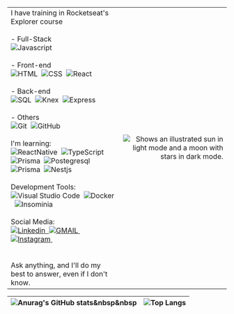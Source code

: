 <table>
  <tr>
    <td align="left">
      I have training in Rocketseat's Explorer course
      </br></br>
      - Full-Stack
      </br>
        <img alt="Javascript" src="https://img.shields.io/badge/-JavaScript-05122A?style=flat&logo=javascript"/>&nbsp
      </br></br>
      - Front-end
      </br>
        <img alt="HTML" src="https://img.shields.io/badge/-HTML-05122A?style=flat&logo=HTML5"/>&nbsp
        <img alt="CSS" src="https://img.shields.io/badge/-CSS-05122A?style=flat&logo=CSS3&logoColor=1572B6"/>&nbsp
        <img alt="React" src="https://img.shields.io/badge/-React-05122A?style=flat&logo=react"/>&nbsp
      </br></br>
      - Back-end
      </br>
        <img alt="SQL" src="https://img.shields.io/badge/-SQLite-05122A?style=flat&logo=sqlite"/>&nbsp
        <img alt="Knex" src="https://img.shields.io/badge/-Knex-05122A?style=flat&logo=knex"/>&nbsp
        <img alt="Express" src="https://img.shields.io/badge/-Express-05122A?style=flat&logo=express"/>&nbsp
      </br></br>
      - Others
      </br>
        <img alt="Git" src="https://img.shields.io/badge/-Git-05122A?style=flat&logo=git"/>&nbsp
        <img alt="GitHub" src="https://img.shields.io/badge/-GitHub-05122A?style=flat&logo=github"/>&nbsp
      </br></br>
      I'm learning:
      </br>
        <img alt="ReactNative" src="https://img.shields.io/badge/-React_Native-05122A?style=flat&logo=react"/>&nbsp
        <img alt="TypeScript" src="https://img.shields.io/badge/-TypeScript-05122A?style=flat&logo=typescript"/>&nbsp
        <img alt="Prisma" src="https://img.shields.io/badge/Node.js-05122A?style=flat&logo=node.js&logoColor=white"/>&nbsp
        <img alt="Postegresql" src="https://img.shields.io/badge/-PostgreSQL-05122A?style=flat&logo=postgresql"/>&nbsp
        <img alt="Prisma" src="https://img.shields.io/badge/-Prisma-05122A?style=flat&logo=prisma"/>&nbsp
        <img alt="Nestjs" src="https://img.shields.io/badge/-NestJS-05122A?style=flat&logo=nestjs"/>&nbsp
      </br></br>
      Development Tools:
      </br>
        <img alt="Visual Studio Code" src="https://img.shields.io/badge/-Visual%20Studio%20Code-05122A?style=flat&logo=visual-studio-code&logoColor=007ACC"/>&nbsp
        <img alt="Docker" src="https://img.shields.io/badge/-Docker-05122A?style=flat&logo=docker"/>&nbsp
        <img alt="Insominia" src="https://img.shields.io/badge/-Insomnia-05122A?style=flat&logo=insomnia"/>&nbsp
      </br></br>
      Social Media:
      </br>
        <a href="https://www.linkedin.com/in/taianekarine/" target="_blank">
          <img alt="Linkedin" src="https://camo.githubusercontent.com/a80d00f23720d0bc9f55481cfcd77ab79e141606829cf16ec43f8cacc7741e46/68747470733a2f2f696d672e736869656c64732e696f2f62616467652f4c696e6b6564496e2d3030373742353f7374796c653d666f722d7468652d6261646765266c6f676f3d6c696e6b6564696e266c6f676f436f6c6f723d7768697465"/>&nbsp
        </a>
        <a href="mailto:taianekas.dev0@gmail.com" target="_blank">
          <img alt="GMAIL" src="https://camo.githubusercontent.com/571384769c09e0c66b45e39b5be70f68f552db3e2b2311bc2064f0d4a9f5983b/68747470733a2f2f696d672e736869656c64732e696f2f62616467652f476d61696c2d4431343833363f7374796c653d666f722d7468652d6261646765266c6f676f3d676d61696c266c6f676f436f6c6f723d7768697465"/>&nbsp
        </a>
        <a href="https://www.instagram.com/taianekarine/" target="_blank">
          <img alt="Instagram" src="https://img.shields.io/badge/Instagram-E4405F?style=for-the-badge&logo=instagram&logoColor=white"/>&nbsp
        </br>
        </a>
      </br></br>
      Ask anything, and I'll do my best to answer, even if I don't know.
    </td>
    <td align="right">
    <picture>
      <source media="(prefers-color-scheme: dark)" srcset="https://github.com/taianekarine/taianekarine/assets/94652702/26090c05-5d2c-41ba-be92-f77df46c8022">
      <source media="(prefers-color-scheme: light)" srcset="https://github.com/taianekarine/taianekarine/assets/94652702/1f2d1160-f01c-41fd-a524-62127fc0acfa">
      <img alt="Shows an illustrated sun in light mode and a moon with stars in dark mode." src="https://github.com/taianekarine/taianekarine/assets/94652702/1f2d1160-f01c-41fd-a524-62127fc0acfa">
    </picture>
    </td>
  </tr>
</table>

| ![Anurag's GitHub stats](https://github-readme-stats.vercel.app/api?username=taianekarine&show_icons=true&theme=gruvbox)&nbsp&nbsp | ![Top Langs](https://github-readme-stats.vercel.app/api/top-langs/?username=taianekarine&layout=compact) |
|---|---|


